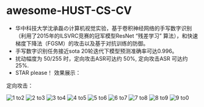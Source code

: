 # awesome-HUST-CS-CV
+ 华中科技大学沈承磊の计算机视觉实验，基于卷积神经网络的手写数字识别（利用了2015年的ILSVRC竞赛的冠军模型ResNet “残差学习” 算法），和快速梯度下降法（FGSM）的攻击以及基于对抗训练的防御。
+ 手写数字识别任务接近sota 20轮迭代下模型预测准确率可达0.996。
+ 扰动幅度为 50/255 时，定向攻击ASR可达约 50%, 定向攻击ASR 可达约 25%.
+ STAR please！
效果展示：

定向攻击：

![1 to2](https://user-images.githubusercontent.com/67963293/171997081-19ceb8b6-4402-4626-a12b-0bfee548f029.png)
![2 to3](https://user-images.githubusercontent.com/67963293/171997085-4d8fb2a6-52f5-4b45-9f51-4e1b8cfd3f52.png)
![3 to4](https://user-images.githubusercontent.com/67963293/171997088-2dd405ad-a1ec-4d0a-9581-e37f6f81359b.png)
![4 to5](https://user-images.githubusercontent.com/67963293/171997090-1aae5748-4a82-4fc5-8279-a76ee2227650.png)
![5 to6](https://user-images.githubusercontent.com/67963293/171997093-e75526c4-af5c-4743-9f1f-1da453da070e.png)
![6 to7](https://user-images.githubusercontent.com/67963293/171997096-1d9c78d3-fda9-401f-b2b4-c7e2e9eec9f6.png)
![7 to8](https://user-images.githubusercontent.com/67963293/171997101-ff838ea2-3dee-4e63-8263-1e7ffe908db8.png)
![8 to9](https://user-images.githubusercontent.com/67963293/171997102-9ac1afd6-e474-488b-9047-e60a335586c3.png)
![9 to0](https://user-images.githubusercontent.com/67963293/171997104-47df5190-138c-4193-9bb1-ac4155740214.png)

